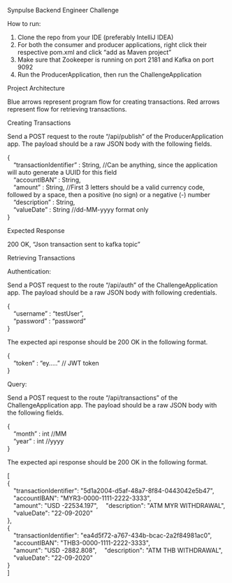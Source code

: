 Synpulse Backend Engineer Challenge

How to run:
1.  Clone the repo from your IDE (preferably IntelliJ IDEA)
2. For both the consumer and producer applications, right click their respective pom.xml and click “add as Maven project”
3. Make sure that Zookeeper is running on port 2181 and Kafka on port 9092
4. Run the ProducerApplication, then run the ChallengeApplication

Project Architecture



Blue arrows represent program flow for creating transactions. Red arrows represent flow for retrieving transactions.

Creating Transactions

Send a POST request to the route “/api/publish” of the ProducerApplication app. The payload should be a raw JSON body with the following fields.

{  
&emsp;“transactionIdentifier” : String,    //Can be anything, since the application will auto generate a UUID for this field  
&emsp;“accountIBAN” : String,  
&emsp;“amount” : String,   //First 3 letters should be a valid currency code, followed by a space, then a positive (no sign) or a negative (-) number  
&emsp;“description” : String,  
&emsp;“valueDate” : String    //dd-MM-yyyy format only  
}

Expected Response

200 OK, “Json transaction sent to kafka topic”

Retrieving Transactions

Authentication:

Send a POST request to the route “/api/auth” of the ChallengeApplication app. The payload should be a raw JSON body with following credentials.

{  
&emsp;“username” : “testUser”,  
&emsp;“password” : “password”  
}

The expected api response should be 200 OK in the following format.

{  
&emsp;“token” : “ey…..” //  JWT token  
}

Query:

Send a POST request to the route “/api/transactions” of the ChallengeApplication app. The payload should be a raw JSON body with the following fields.

{  
&emsp;“month” : int  //MM  
&emsp;“year” : int  //yyyy  
}

The expected api response should be 200 OK in the following format.

[  
{  
&emsp;"transactionIdentifier": "5d1a2004-d5af-48a7-8f84-0443042e5b47",
&emsp;"accountIBAN": "MYR3-0000-1111-2222-3333",
&emsp;"amount": "USD -22534.197",
&emsp;"description": "ATM MYR WITHDRAWAL",
&emsp;"valueDate": "22-09-2020"  
},  
{  
&emsp;"transactionIdentifier": "ea4d5f72-a767-434b-bcac-2a2f84981ac0",
&emsp;"accountIBAN": "THB3-0000-1111-2222-3333",
&emsp;"amount": "USD -2882.808",
&emsp;"description": "ATM THB WITHDRAWAL",
&emsp;"valueDate": "22-09-2020"  
}  
]

